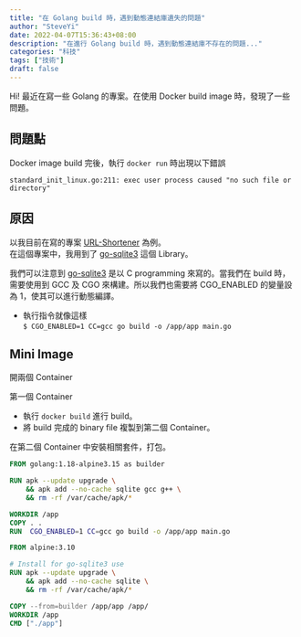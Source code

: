 ```yaml
---
title: "在 Golang build 時，遇到動態連結庫遺失的問題"
author: "SteveYi"
date: 2022-04-07T15:36:43+08:00
description: "在進行 Golang build 時，遇到動態連結庫不存在的問題..."
categories: "科技"
tags: ["技術"]
draft: false
---
```


Hi! 最近在寫一些 Golang 的專案。在使用 Docker build image 時，發現了一些問題。

## 問題點

Docker image build 完後，執行 `docker run` 時出現以下錯誤

```
standard_init_linux.go:211: exec user process caused "no such file or directory"
```

## 原因

以我目前在寫的專案 [URL-Shortener](https://github.com/steveyiyo/URL-Shortener) 為例。  
在這個專案中，我用到了 [go-sqlite3](https://github.com/mattn/go-sqlite3) 這個 Library。

我們可以注意到 [go-sqlite3](https://github.com/mattn/go-sqlite3) 是以 C programming 來寫的。當我們在 build 時，需要使用到 GCC 及 CGO 來構建。所以我們也需要將 CGO_ENABLED 的變量設為 1，使其可以進行動態編譯。

- 執行指令就像這樣  
    `$ CGO_ENABLED=1 CC=gcc go build -o /app/app main.go`

## Mini Image

開兩個 Container

第一個 Container 
- 執行 `docker build` 進行 build。
- 將 build 完成的 binary file 複製到第二個 Container。

在第二個 Container 中安裝相關套件，打包。

```Dockerfile
FROM golang:1.18-alpine3.15 as builder

RUN apk --update upgrade \
    && apk add --no-cache sqlite gcc g++ \
    && rm -rf /var/cache/apk/*

WORKDIR /app
COPY . .
RUN  CGO_ENABLED=1 CC=gcc go build -o /app/app main.go

FROM alpine:3.10

# Install for go-sqlite3 use
RUN apk --update upgrade \
    && apk add --no-cache sqlite \
    && rm -rf /var/cache/apk/*

COPY --from=builder /app/app /app/
WORKDIR /app
CMD ["./app"]
```
